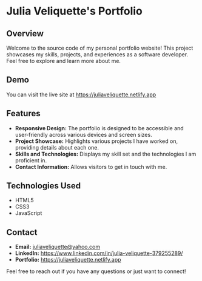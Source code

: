 # Julia Veliquette's Portfolio

## Overview
Welcome to the source code of my personal portfolio website! This project showcases my skills, projects, and experiences as a software developer. Feel free to explore and learn more about me.

## Demo
You can visit the live site at https://juliaveliquette.netlify.app

## Features
- **Responsive Design:** The portfolio is designed to be accessible and user-friendly across various devices and screen sizes.
- **Project Showcase:** Highlights various projects I have worked on, providing details about each one.
- **Skills and Technologies:** Displays my skill set and the technologies I am proficient in.
- **Contact Information:** Allows visitors to get in touch with me.

## Technologies Used
- HTML5
- CSS3
- JavaScript

## Contact
- **Email:** juliaveliquette@yahoo.com
- **LinkedIn:** https://www.linkedin.com/in/julia-veliquette-379255289/
- **Portfolio:** https://juliaveliquette.netlify.app

Feel free to reach out if you have any questions or just want to connect!
